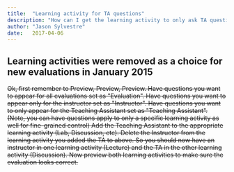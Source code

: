 ```yaml
---
title:  "Learning activity for TA questions"
description: "How can I get the learning activity to only ask TA questions?"
author: "Jason Sylvestre"
date:   2017-04-06
---
```


## Learning activities were removed as a choice for new evaluations in January 2015

~~Ok, first remember to Preview, Preview, Preview.
Have questions you want to appear for all evaluations set as "Evaluation".
Have questions you want to appear only for the instructor set as "Instructor".
Have questions you want to only appear for the Teaching Assistant set as "Teaching Assistant". (Note, you can have questions apply to only a specific learning activity as well for fine-grained control)
Add the Teaching Assistant to the appropriate learning activity (Lab, Discussion, etc).
Delete the Instructor from the learning activity you added the TA to above.
So you should now have an instructor in one learning activity (Lecture) and the TA in the other learning activity (Discussion).
Now preview both learning activities to make sure the evaluation looks correct.~~
